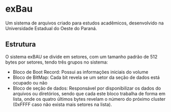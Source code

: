 # exBau

Um sistema de arquivos criado para estudos acadêmicos, desenvolvido na Universidade Estadual do Oeste do Paraná.

## Estrutura

O sistema exBAU se divide em setores, com um tamanho padrão de 512 bytes por setores, tendo três grupos no sistema:

- Bloco de Boot Record: Possui as informações iniciais do volume
- Bloco de BitMap: Cada bit revela se um setor da seção de dados está ocupado ou não
- Bloco de seção de dados: Responsável por disponibilizar os dados do arquivos ou diretórios, sendo que cada este bloco trabalha de forma em lista, onde os quatro últimos bytes revelam o número do próximo cluster (0xFFFF caso não exista mais setores na lista).
